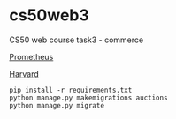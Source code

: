 # cs50web3
CS50 web course task3 - commerce

[Prometheus](https://prometheus.org.ua/cs50web_2021/commerce.html)

[Harvard](https://cs50.harvard.edu/web/2020/projects/2/commerce/)

    pip install -r requirements.txt
    python manage.py makemigrations auctions
    python manage.py migrate
